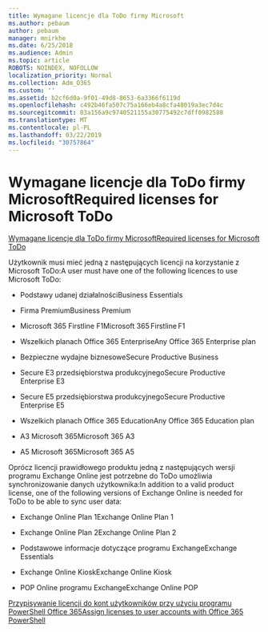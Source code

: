 ```yaml
---
title: Wymagane licencje dla ToDo firmy Microsoft
ms.author: pebaum
author: pebaum
manager: mnirkhe
ms.date: 6/25/2018
ms.audience: Admin
ms.topic: article
ROBOTS: NOINDEX, NOFOLLOW
localization_priority: Normal
ms.collection: Adm_O365
ms.custom: ''
ms.assetid: b2cf6d0a-9f01-49d8-8653-6a3366f6119d
ms.openlocfilehash: c492b46fa507c75a166eb4a8cfa48019a3ec7d4c
ms.sourcegitcommit: 03a156a9c9740521155a30775492c7dff0982588
ms.translationtype: MT
ms.contentlocale: pl-PL
ms.lasthandoff: 03/22/2019
ms.locfileid: "30757864"
---
```

# <a name="required-licenses-for-microsoft-todo"></a><span data-ttu-id="6916a-102">Wymagane licencje dla ToDo firmy Microsoft</span><span class="sxs-lookup"><span data-stu-id="6916a-102">Required licenses for Microsoft ToDo</span></span>

[<span data-ttu-id="6916a-103">Wymagane licencje dla ToDo firmy Microsoft</span><span class="sxs-lookup"><span data-stu-id="6916a-103">Required licenses for Microsoft ToDo</span></span>](https://support.office.com/article/381e9d1b-c500-49b5-973e-890fd86528d7.aspx)
  
<span data-ttu-id="6916a-104">Użytkownik musi mieć jedną z następujących licencji na korzystanie z Microsoft ToDo:</span><span class="sxs-lookup"><span data-stu-id="6916a-104">A user must have one of the following licences to use Microsoft ToDo:</span></span>
  
- <span data-ttu-id="6916a-105">Podstawy udanej działalności</span><span class="sxs-lookup"><span data-stu-id="6916a-105">Business Essentials</span></span>
    
- <span data-ttu-id="6916a-106">Firma Premium</span><span class="sxs-lookup"><span data-stu-id="6916a-106">Business Premium</span></span>
    
- <span data-ttu-id="6916a-107">Microsoft 365 Firstline F1</span><span class="sxs-lookup"><span data-stu-id="6916a-107">Microsoft 365 Firstline F1</span></span>
    
- <span data-ttu-id="6916a-108">Wszelkich planach Office 365 Enterprise</span><span class="sxs-lookup"><span data-stu-id="6916a-108">Any Office 365 Enterprise plan</span></span>
    
- <span data-ttu-id="6916a-109">Bezpieczne wydajne biznesowe</span><span class="sxs-lookup"><span data-stu-id="6916a-109">Secure Productive Business</span></span>
    
- <span data-ttu-id="6916a-110">Secure E3 przedsiębiorstwa produkcyjnego</span><span class="sxs-lookup"><span data-stu-id="6916a-110">Secure Productive Enterprise E3</span></span>
    
- <span data-ttu-id="6916a-111">Secure E5 przedsiębiorstwa produkcyjnego</span><span class="sxs-lookup"><span data-stu-id="6916a-111">Secure Productive Enterprise E5</span></span>
    
- <span data-ttu-id="6916a-112">Wszelkich planach Office 365 Education</span><span class="sxs-lookup"><span data-stu-id="6916a-112">Any Office 365 Education plan</span></span>
    
- <span data-ttu-id="6916a-113">A3 Microsoft 365</span><span class="sxs-lookup"><span data-stu-id="6916a-113">Microsoft 365 A3</span></span>
    
- <span data-ttu-id="6916a-114">A5 Microsoft 365</span><span class="sxs-lookup"><span data-stu-id="6916a-114">Microsoft 365 A5</span></span>
    
<span data-ttu-id="6916a-115">Oprócz licencji prawidłowego produktu jedną z następujących wersji programu Exchange Online jest potrzebne do ToDo umożliwia synchronizowanie danych użytkownika:</span><span class="sxs-lookup"><span data-stu-id="6916a-115">In addition to a valid product license, one of the following versions of Exchange Online is needed for ToDo to be able to sync user data:</span></span> 
  
- <span data-ttu-id="6916a-116">Exchange Online Plan 1</span><span class="sxs-lookup"><span data-stu-id="6916a-116">Exchange Online Plan 1</span></span>
    
- <span data-ttu-id="6916a-117">Exchange Online Plan 2</span><span class="sxs-lookup"><span data-stu-id="6916a-117">Exchange Online Plan 2</span></span>
    
- <span data-ttu-id="6916a-118">Podstawowe informacje dotyczące programu Exchange</span><span class="sxs-lookup"><span data-stu-id="6916a-118">Exchange Essentials</span></span>
    
- <span data-ttu-id="6916a-119">Exchange Online Kiosk</span><span class="sxs-lookup"><span data-stu-id="6916a-119">Exchange Online Kiosk</span></span>
    
- <span data-ttu-id="6916a-120">POP Online programu Exchange</span><span class="sxs-lookup"><span data-stu-id="6916a-120">Exchange Online POP</span></span>
    
[<span data-ttu-id="6916a-121">Przypisywanie licencji do kont użytkowników przy użyciu programu PowerShell Office 365</span><span class="sxs-lookup"><span data-stu-id="6916a-121">Assign licenses to user accounts with Office 365 PowerShell</span></span>](https://docs.microsoft.com/office365/enterprise/powershell/assign-licenses-to-user-accounts-with-office-365-powershell )
  


